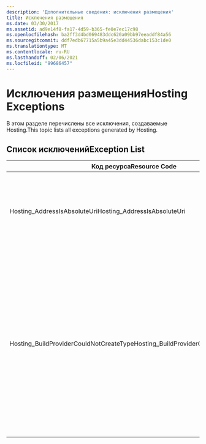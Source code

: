 ```yaml
---
description: 'Дополнительные сведения: исключения размещения'
title: Исключения размещения
ms.date: 03/30/2017
ms.assetid: ad9e14f8-fa17-4d59-b365-fe0e7ec17c98
ms.openlocfilehash: ba2ff3d4bd069483ddc620a09bb97eeaddf84a56
ms.sourcegitcommit: ddf7edb67715a5b9a45e3dd44536dabc153c1de0
ms.translationtype: MT
ms.contentlocale: ru-RU
ms.lasthandoff: 02/06/2021
ms.locfileid: "99686457"
---
```

# <a name="hosting-exceptions"></a><span data-ttu-id="f7158-103">Исключения размещения</span><span class="sxs-lookup"><span data-stu-id="f7158-103">Hosting Exceptions</span></span>

<span data-ttu-id="f7158-104">В этом разделе перечислены все исключения, создаваемые Hosting.</span><span class="sxs-lookup"><span data-stu-id="f7158-104">This topic lists all exceptions generated by Hosting.</span></span>  
  
## <a name="exception-list"></a><span data-ttu-id="f7158-105">Список исключений</span><span class="sxs-lookup"><span data-stu-id="f7158-105">Exception List</span></span>  
  
|<span data-ttu-id="f7158-106">Код ресурса</span><span class="sxs-lookup"><span data-stu-id="f7158-106">Resource Code</span></span>|<span data-ttu-id="f7158-107">Строка ресурса</span><span class="sxs-lookup"><span data-stu-id="f7158-107">Resource String</span></span>|  
|-------------------|---------------------|  
|<span data-ttu-id="f7158-108">Hosting_AddressIsAbsoluteUri</span><span class="sxs-lookup"><span data-stu-id="f7158-108">Hosting_AddressIsAbsoluteUri</span></span>|<span data-ttu-id="f7158-109">Полный универсальный код ресурса (URI) не допускается.</span><span class="sxs-lookup"><span data-stu-id="f7158-109">The full URI is not allowed.</span></span> <span data-ttu-id="f7158-110">Интерфейс API ServiceHostingEnvironment.EnsureServiceAvailable не допускает использования полных URI.</span><span class="sxs-lookup"><span data-stu-id="f7158-110">Full URIs are not allowed for the ServiceHostingEnvironment.EnsureServiceAvailable API.</span></span> <span data-ttu-id="f7158-111">Используйте виртуальный путь для соответствующей службы.</span><span class="sxs-lookup"><span data-stu-id="f7158-111">Use a virtual path for the corresponding service.</span></span>|  
|<span data-ttu-id="f7158-112">Hosting_BuildProviderCouldNotCreateType</span><span class="sxs-lookup"><span data-stu-id="f7158-112">Hosting_BuildProviderCouldNotCreateType</span></span>|<span data-ttu-id="f7158-113">Не удалось загрузить указанный тип CLR во время компиляции службы.</span><span class="sxs-lookup"><span data-stu-id="f7158-113">The specified CLR type cannot be loaded during service compilation.</span></span> <span data-ttu-id="f7158-114">Убедитесь, что этот тип определен в исходном файле, расположенном в \\ каталоге приложения \ App_Code, который содержится в скомпилированной сборке, расположенной в \\ каталоге \bin приложения или присутствует в сборке, установленной в глобальном кэше сборок.</span><span class="sxs-lookup"><span data-stu-id="f7158-114">Verify that this type is either defined in a source file located in the application's \\\App_Code directory, contained in a compiled assembly located in the application's \\\bin directory, or present in an assembly installed in the Global Assembly Cache.</span></span> <span data-ttu-id="f7158-115">Имя типа вводится с учетом регистра.</span><span class="sxs-lookup"><span data-stu-id="f7158-115">The type name is case-sensitive.</span></span> <span data-ttu-id="f7158-116">Такие каталоги, как \\ \ App_Code и \\ \bin, должны находиться в корневом каталоге приложения.</span><span class="sxs-lookup"><span data-stu-id="f7158-116">The directories such as \\\App_Code and \\\bin must be located in the application's root directory.</span></span> <span data-ttu-id="f7158-117">\\Каталоги \ App_Code и \\ \bin не могут быть вложенными в подкаталоги.</span><span class="sxs-lookup"><span data-stu-id="f7158-117">The \\\App_Code and \\\bin directories cannot be nested in subdirectories.</span></span>|
